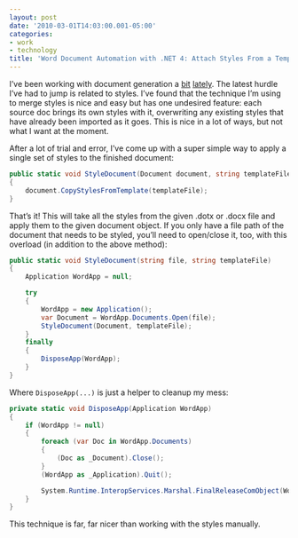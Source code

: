 ```yaml
---
layout: post
date: '2010-03-01T14:03:00.001-05:00'
categories:
- work
- technology
title: 'Word Document Automation with .NET 4: Attach Styles From a Template'
---
```



I’ve been working with document generation a [bit](../../2010/02/word-document-automation-with-net-4.html) [lately](../../2010/02/word-document-automation-with-net-4_27.html). The latest hurdle I’ve had to jump is related to styles. I’ve found that the technique I’m using to merge styles is nice and easy but has one undesired feature: each source doc brings its own styles with it, overwriting any existing styles that have already been imported as it goes. This is nice in a lot of ways, but not what I want at the moment.

After a lot of trial and error, I’ve come up with a super simple way to apply a single set of styles to the finished document:  
```cs
public static void StyleDocument(Document document, string templateFile)
{
    document.CopyStylesFromTemplate(templateFile);
}
```
 
That’s it! This will take all the styles from the given .dotx or .docx file and apply them to the given document object. If you only have a file path of the document that needs to be styled, you’ll need to open/close it, too, with this overload (in addition to the above method):


```cs
public static void StyleDocument(string file, string templateFile)
{
    Application WordApp = null;

    try
    {
        WordApp = new Application();
        var Document = WordApp.Documents.Open(file);
        StyleDocument(Document, templateFile);
    }
    finally
    {
        DisposeApp(WordApp);
    }
}
```
 
Where <code class="csharpcode">DisposeApp(...)</code> is just a helper to cleanup my mess:


```cs
private static void DisposeApp(Application WordApp)
{
    if (WordApp != null)
    {
        foreach (var Doc in WordApp.Documents)
        {
            (Doc as _Document).Close();
        }
        (WordApp as _Application).Quit();

        System.Runtime.InteropServices.Marshal.FinalReleaseComObject(WordApp);
    }
}
```
 
This technique is far, far nicer than working with the styles manually.